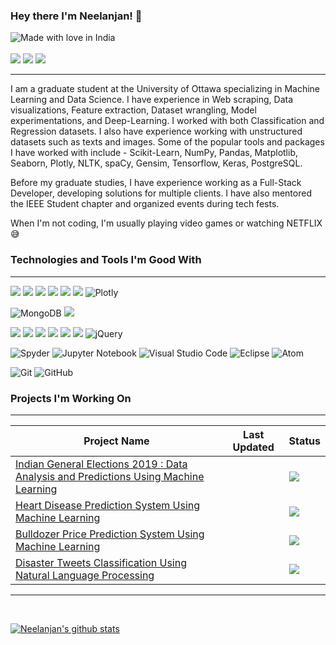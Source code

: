 ### Hey there I'm Neelanjan! 👋
![Made with love in India](https://madewithlove.now.sh/in?heart=true&colorB=%23f94f06&template=for-the-badge) <br> <br>
<a href='https://www.linkedin.com/in/neelanjanacharya/'>![](https://img.shields.io/badge/LinkedIn-0077B5?style=for-the-badge&logo=linkedin&logoColor=white)</a>
<a href='https://www.facebook.com/skyler.neelanjan'>![](https://img.shields.io/badge/Facebook-1877F2?style=for-the-badge&logo=facebook&logoColor=white)</a>
<a href='https://www.instagram.com/xx_ne.el_xx/'>![](https://img.shields.io/badge/Instagram-E4405F?style=for-the-badge&logo=instagram&logoColor=white)</a>
<hr>

<p>
I am a graduate student at the University of Ottawa specializing in Machine Learning and Data Science. I have experience in Web scraping, Data visualizations, Feature extraction, Dataset wrangling, Model experimentations, and Deep-Learning. I worked with both Classification and Regression datasets. I also have experience working with unstructured datasets such as texts and images. Some of the popular tools and packages I have worked with include - Scikit-Learn, NumPy, Pandas, Matplotlib, Seaborn, Plotly, NLTK, spaCy, Gensim, Tensorflow, Keras, PostgreSQL.

Before my graduate studies, I have experience working as a Full-Stack Developer, developing solutions for multiple clients. I have also mentored the IEEE Student chapter and organized events during tech fests.
  
When I'm not coding, I'm usually playing video games or watching NETFLIX 😅
</p>

### Technologies and Tools I'm Good With <!-- Get Badges Here : https://github.com/Ileriayo/markdown-badges#shortcuts -->
<hr>
<!-- Machine Learning and Deep Learning -->

![](https://img.shields.io/badge/CODE-PYTHON-informational?style=for-the-badge&logo=Python&color=3776AB) <!-- Python Programming Language -->
![](https://img.shields.io/badge/Framework-Tensorflow-informational?style=for-the-badge&logo=Tensorflow&color=FF6F00) <!-- Tensorflow -->
![](https://img.shields.io/badge/Framework-Keras-informational?style=for-the-badge&logo=Keras&color=D00000) <!-- Keras -->
![](https://img.shields.io/badge/package-scikitlearn-informational?style=for-the-badge&logo=scikit-learn&color=F7931E) <!-- Scikit-Learn -->
![](https://img.shields.io/badge/package-numpy-informational?style=for-the-badge&logo=NumPyn&color=013243) <!-- Numpy -->
![](https://img.shields.io/badge/package-pandas-informational?style=for-the-badge&logo=pandas&color=150458)  <!-- Pandas -->
![Plotly](https://img.shields.io/badge/Plotly-%233F4F75.svg?style=for-the-badge&logo=plotly&logoColor=white) <!-- Plotly -->


<!-- Database -->

![MongoDB](https://img.shields.io/badge/MongoDB-%234ea94b.svg?style=for-the-badge&logo=mongodb&logoColor=white) <!-- MongoDB -->
![](https://img.shields.io/badge/TOOL-PostgreSQL-informational?style=for-the-badge&logo=PostgreSQL&color=336791) <!-- Postgres -->

<!-- Web Development -->

![](https://img.shields.io/badge/CODE-JAVA-informational?style=for-the-badge&logo=Java&color=007396) <!-- JAVA -->
![](https://img.shields.io/badge/Framework-Spring-informational?style=for-the-badge&logo=Spring&color=6DB33F)  <!-- Spring -->
![](https://img.shields.io/badge/CODE-JAVASCRIPT-informational?style=for-the-badge&logo=Javascript&color=F7DF1E) <!-- Javascript -->
![](https://img.shields.io/badge/CODE-HTML-informational?style=for-the-badge&logo=HTML5&color=E34F26) <!-- HTML -->
![](https://img.shields.io/badge/CODE-CSS-informational?style=for-the-badge&logo=CSS3&color=1572B6) <!-- CSS -->
![](https://img.shields.io/badge/CDN-bootstrap-informational?style=for-the-badge&logo=Bootstrap&color=563D7C) <!-- Bootstrap -->
![jQuery](https://img.shields.io/badge/jquery-%230769AD.svg?style=for-the-badge&logo=jquery&logoColor=white) <!-- JQuery -->

<!-- IDEs -->
![Spyder](https://img.shields.io/badge/Spyder-838485?style=for-the-badge&logo=spyder%20ide&logoColor=maroon) <!-- SPYDER -->
![Jupyter Notebook](https://img.shields.io/badge/jupyter-%23FA0F00.svg?style=for-the-badge&logo=jupyter&logoColor=white) <!-- Juputer Notebook -->
![Visual Studio Code](https://img.shields.io/badge/Visual%20Studio%20Code-0078d7.svg?style=for-the-badge&logo=visual-studio-code&logoColor=white) <!-- Visual Studio -->
![Eclipse](https://img.shields.io/badge/Eclipse-FE7A16.svg?style=for-the-badge&logo=Eclipse&logoColor=white) <!-- Eclipse -->
![Atom](https://img.shields.io/badge/Atom-%2366595C.svg?style=for-the-badge&logo=atom&logoColor=white) <!-- ATOM -->

<!-- Version Contron -->
![Git](https://img.shields.io/badge/git-%23F05033.svg?style=for-the-badge&logo=git&logoColor=white) <!-- Git -->
![GitHub](https://img.shields.io/badge/github-%23121011.svg?style=for-the-badge&logo=github&logoColor=white) <!-- Github -->

### Projects I'm Working On
<hr>

|  Project Name 	| Last Updated  	| Status  	|
|---	            |---	            |---	      |
| <a href="https://github.com/TheJokeRxDC/Indian-General-Elections-2019-Data-Analysis-And-Predictions-Using-Machine-Learning">Indian General Elections 2019 : Data Analysis and Predictions Using Machine Learning </a> 	|   	|   <img src="https://img.shields.io/badge/Project%20Status-Open-brightgreen">	|
| <a href="https://github.com/TheJokeRxDC/heart-disease-prediction-system-using-machine-learning"> Heart Disease Prediction System Using Machine Learning </a> 	|   	|   <img src="https://img.shields.io/badge/Project%20Status-Open-brightgreen">	|
| <a href="https://github.com/TheJokeRxDC/Bulldozer-Price-Prediction-System-Using-Machine-Learning.git"> Bulldozer Price Prediction System Using Machine Learning </a> 	|   	|   <img src="https://img.shields.io/badge/Project%20Status-Open-brightgreen">	|
| <a href="https://github.com/TheJokeRxDC/disaster-tweets-classification-using-NLP.git"> Disaster Tweets Classification Using Natural Language Processing </a> 	|   	|   <img src="https://img.shields.io/badge/Project%20Status-Open-brightgreen">	|

<hr>
<br>

[![Neelanjan's github stats](https://github-readme-stats.vercel.app/api?username=TheJokeRxDC&show_icons=true&theme=shades-of-purple)](https://github.com/anuraghazra/github-readme-stats)
